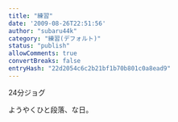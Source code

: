 ```yaml
---
title: "練習"
date: '2009-08-26T22:51:56'
author: "subaru44k"
category: "練習(デフォルト)"
status: "publish"
allowComments: true
convertBreaks: false
entryHash: "22d2054c6c2b21bf1b70b801c0a8ead9"
---
```

24分ジョグ

ようやくひと段落、な日。
